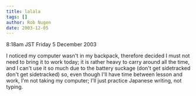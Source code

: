 ```yaml
---
title: lalala
tags: []
author: Rob Nugen
date: 2003-12-05
---
```


<p class=date>8:18am JST Friday 5 December 2003</p>

<p>I noticed my computer wasn't in my backpack, therefore decided I
  must not need to bring it to work today; it is rather heavy to carry
  around all the time, and I can't use it so much due to the battery
  suckage (don't get sidetracked don't get sidetracked) so, even
  though I'll have time between lesson and work, I'm not taking my
  computer; I'll just practice Japanese writing, not typing.</p>
